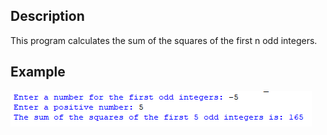 ## Description 
This program calculates the sum of the squares of the first n odd integers.
## Example 
<img src="example.png">
